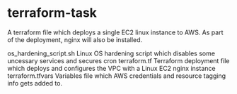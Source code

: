 # terraform-task

A terraform file which deploys a single EC2 linux instance to AWS.
As part of the deployment, nginx will also be installed.



os_hardening_script.sh  Linux OS hardening script which disables some uncessary services and secures cron
terraform.tf            Terraform deployment file which deploys and configures the VPC with a Linux EC2 nginx instance
terraform.tfvars        Variables file which AWS credentials and resource tagging info gets added to.      

